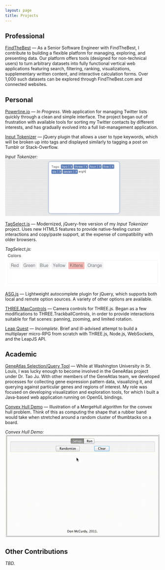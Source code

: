 ```yaml
---
layout: page
title: Projects
---
```


## Professional

[FindTheBest](http://www.findthebest.com) — As a Senior Software Engineer with FindTheBest, I contribute to building a flexible platform for managing, exploring, and presenting data. Our platform offers tools (designed for non-technical users) to turn arbitrary datasets into fully functional vertical web applications featuring search, filtering, ranking, visualizations, supplementary written content, and interactive calculation forms. Over 1,000 such datasets can be explored through FindTheBest.com and connected websites.

## Personal

[Powerline.io](https://github.com/donmccurdy/powerline) — *In Progress*. Web application for managing Twitter lists quickly through a clean and simple interface. The project began out of frustration with available tools for sorting my Twitter contacts by different interests, and has gradually evolved into a full list-management application.

[Input Tokenizer](https://github.com/donmccurdy/input-tokenizer) — jQuery plugin that allows a user to type keywords, which will be broken up into tags and displayed similarly to tagging a post on Tumblr or Stack-Overflow.

*Input Tokenizer:*
![Screenshot of Input Tokenizer](/public/media/projects/input-tokenizer.png)

[TagSelect.js](https://github.com/FindTheBest/TagSelect.js) — Modernized, jQuery-free version of my *Input Tokenizer* project. Uses new HTML5 features to provide native-feeling cursor interactions and copy/paste support, at the expense of compatibility with older browsers.

*TagSelect.js:*
![Screenshot of TagSelect.js](/public/media/projects/tag-select.png)

[ASG.js](https://github.com/FindTheBest/asg.js) — Lightweight autocomplete plugin for jQuery, which supports both local and remote option sources. A variety of other options are available.

[THREE.MapControls](https://github.com/donmccurdy/THREE.MapControls) — Camera controls for THREE.js. Began as a few modifications to THREE.TrackballControls, in order to provide interactions suitable for flat scenes: panning, zooming, and limited rotation.

[Leap Quest](https://github.com/donmccurdy/leap-quest) — *Incomplete*. Brief and ill-advised attempt to build a multiplayer micro-RPG from scratch with THREE.js, Node.js, WebSockets, and the LeapJS API.

## Academic

[GeneAtlas Selection/Query Tool](http://www.geneatlas.org/gene/main.jsp) — While at Washington University in St. Louis, I was lucky enough to become involved in the GeneAtlas project under Dr. Tao Ju. With other members of the GeneAtlas team, we developed processes for collecting gene expression pattern data, visualizing it, and querying against particular genes and regions of interest. My role was focused on developing visualization and exploration tools, for which I built a Java-based web application running on OpenGL bindings.

[Convex Hull Demo](https://github.com/donmccurdy/convex-hull) — Illustration of a MergeHull algorithm for the convex hull problem. Think of this as computing the shape that a rubber band would take when stretched around a random cluster of thumbtacks on a board.

*Convex Hull Demo:*
![Screenshot of Convex Hull Demo](/public/media/projects/merge-hull.gif)

## Other Contributions

*TBD.*
